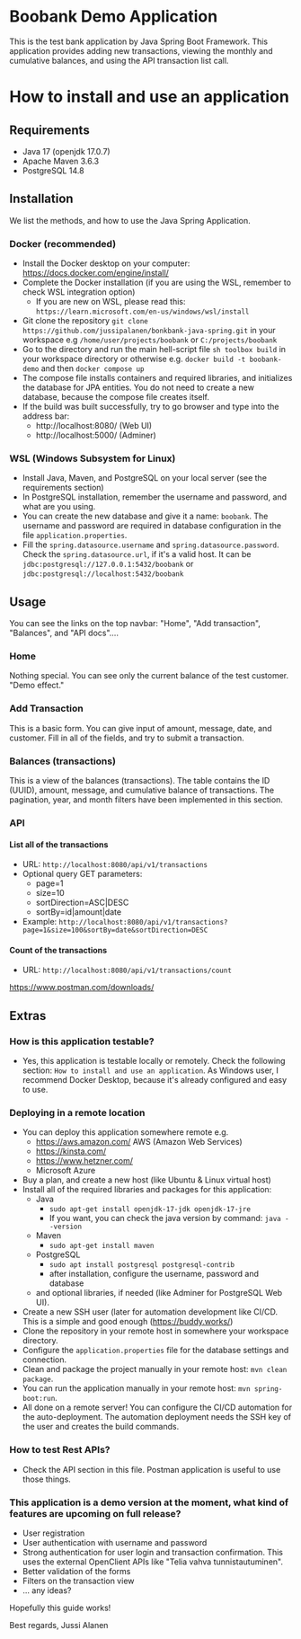 # Boobank Demo Application
This is the test bank application by Java Spring Boot Framework. This application provides adding new transactions, viewing the monthly and cumulative balances, and using the API transaction list call.

# How to install and use an application

## Requirements
- Java 17 (openjdk 17.0.7)
- Apache Maven 3.6.3
- PostgreSQL 14.8

## Installation

We list the methods, and how to use the Java Spring Application.

### Docker (recommended)
- Install the Docker desktop on your computer: https://docs.docker.com/engine/install/
- Complete the Docker installation (if you are using the WSL, remember to check WSL integration option)
    - If you are new on WSL, please read this: `https://learn.microsoft.com/en-us/windows/wsl/install`
- Git clone the repository `git clone https://github.com/jussipalanen/bonkbank-java-spring.git` in your workspace e.g `/home/user/projects/boobank` or `C:/projects/boobank`
- Go to the directory and run the main hell-script file `sh toolbox build` in your workspace directory or otherwise e.g.
`docker build -t boobank-demo` and then `docker compose up`
- The compose file installs containers and required libraries, and initializes the database for JPA entities. You do not need to create a new database, because the compose file creates itself.
- If the build was built successfully, try to go browser and type into the address bar: 
    - http://localhost:8080/ (Web UI)
    - http://localhost:5000/ (Adminer)

### WSL (Windows Subsystem for Linux)
- Install Java, Maven, and PostgreSQL on your local server (see the requirements section)
- In PostgreSQL installation, remember the username and password, and what are you using. 
- You can create the new database and give it a name: `boobank`. The username and password are required in database configuration in the file `application.properties`. 
- Fill the `spring.datasource.username` and `spring.datasource.password`. Check the `spring.datasource.url`, if it's a valid host. It can be `jdbc:postgresql://127.0.0.1:5432/boobank` or `jdbc:postgresql://localhost:5432/boobank`

## Usage
You can see the links on the top navbar: "Home", "Add transaction", "Balances", and "API docs"....
### Home
Nothing special. You can see only the current balance of the test customer. "Demo effect."

### Add Transaction
This is a basic form. You can give input of amount, message, date, and customer. Fill in all of the fields, and try to submit a transaction. 

### Balances (transactions)
This is a view of the balances (transactions). The table contains the ID (UUID), amount, message, and cumulative balance of transactions. The pagination, year, and month filters have been implemented in this section.


### API
#### List all of the transactions
- URL: `http://localhost:8080/api/v1/transactions`
- Optional query GET parameters:
    - page=1
    - size=10
    - sortDirection=ASC|DESC
    - sortBy=id|amount|date
- Example: `http://localhost:8080/api/v1/transactions?page=1&size=100&sortBy=date&sortDirection=DESC`

#### Count of the transactions
- URL: `http://localhost:8080/api/v1/transactions/count`

https://www.postman.com/downloads/


## Extras

### How is this application testable?
- Yes, this application is testable locally or remotely. Check the following section: `How to install and use an application`. As Windows user, I recommend Docker Desktop, because it's already configured and easy to use.

### Deploying in a remote location
- You can deploy this application somewhere remote e.g. 
    - https://aws.amazon.com/ AWS (Amazon Web Services) 
    - https://kinsta.com/
    - https://www.hetzner.com/
    - Microsoft Azure
- Buy a plan, and create a new host (like Ubuntu & Linux virtual host)
- Install all of the required libraries and packages for this application: 
    - Java
        - `sudo apt-get install openjdk-17-jdk openjdk-17-jre`
        - If you want, you can check the java version by command: `java --version`
    - Maven
        - `sudo apt-get install maven`
    - PostgreSQL
        - `sudo apt install postgresql postgresql-contrib`
        - after installation, configure the username, password and database 
    - and optional libraries, if needed (like Adminer for PostgreSQL Web UI).
- Create a new SSH user (later for automation development like CI/CD. This is a simple and good enough (https://buddy.works/)
- Clone the repository in your remote host in somewhere your workspace directory.
- Configure the `application.properties` file for the database settings and connection.
- Clean and package the project manually in your remote host: `mvn clean package`. 
- You can run the application manually in your remote host: `mvn spring-boot:run`. 
- All done on a remote server! You can configure the CI/CD automation for the auto-deployment. The automation deployment needs the SSH key of the user and creates the build commands.


### How to test Rest APIs?
- Check the API section in this file. Postman application is useful to use those things.

### This application is a demo version at the moment, what kind of features are upcoming on full release?
- User registration
- User authentication with username and password
- Strong authentication for user login and transaction confirmation. This uses the external OpenClient APIs like "Telia vahva tunnistautuminen".
- Better validation of the forms
- Filters on the transaction view
- ... any ideas?

Hopefully this guide works! 

Best regards,
Jussi Alanen
